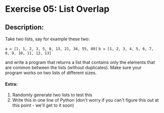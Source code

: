 # Exercise 05: List Overlap
## Description:
Take two lists, say for example these two:

`a = [1, 1, 2, 3, 5, 8, 13, 21, 34, 55, 89]`
`b = [1, 2, 3, 4, 5, 6, 7, 8, 9, 10, 11, 12, 13]`

and write a program that returns a list that contains only the elements that are common between the lists (without duplicates). Make sure your program works on two lists of different sizes.

#### Extra:
1. Randomly generate two lists to test this
2. Write this in one line of Python (don't worry if you can't figure this out at this point - we'll get to it soon)

